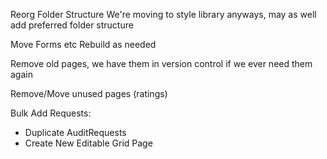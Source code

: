 Reorg Folder Structure
We're moving to style library anyways, may as well add preferred folder structure

Move Forms etc
Rebuild as needed

Remove old pages, we have them in version control if we ever need them again

Remove/Move unused pages (ratings)

Bulk Add Requests:

- Duplicate AuditRequests
- Create New Editable Grid Page

